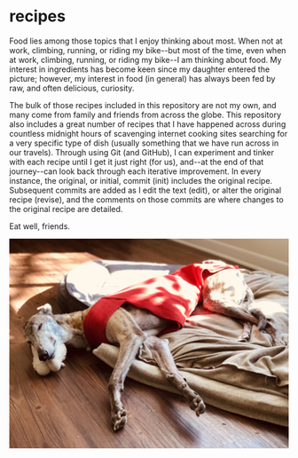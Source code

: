 # recipes

Food lies among those topics that I enjoy thinking about most. When not at work, climbing, running, or riding my bike--but most of the time, even when at work, climbing, running, or riding my bike--I am thinking about food. My interest in ingredients has become keen since my daughter entered the picture; however, my interest in food (in general) has always been fed by raw, and often delicious, curiosity.

The bulk of those recipes included in this repository are not my own, and many come from family and friends from across the globe. This repository also includes a great number of recipes that I have happened across during countless midnight hours of scavenging internet cooking sites searching for a very specific type of dish (usually something that we have run across in our travels). Through using Git (and GitHub), I can experiment and tinker with each recipe until I get it just right (for us), and--at the end of that journey--can look back through each iterative improvement. In every instance, the original, or initial, commit (init) includes the original recipe. Subsequent commits are added as I edit the text (edit), or alter the original recipe (revise), and the comments on those commits are where changes to the original recipe are detailed. 

Eat well, friends.

![Loyal sous chef](./images/true.jpg)
